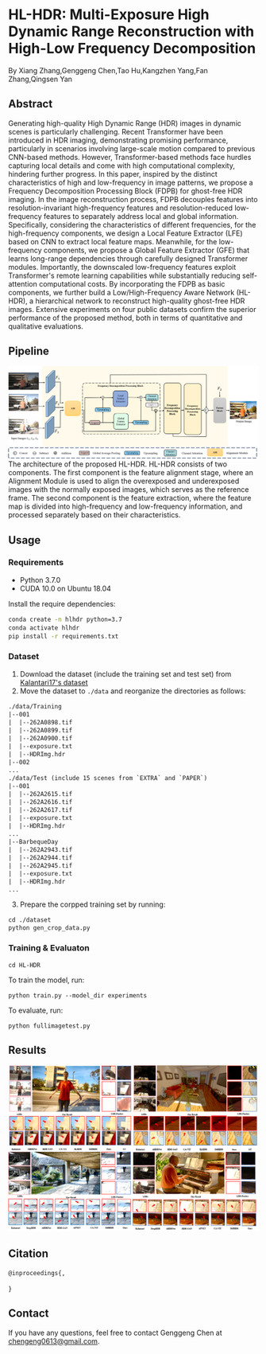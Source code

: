 # HL-HDR: Multi-Exposure High Dynamic Range Reconstruction with High-Low Frequency Decomposition

By Xiang Zhang,Genggeng Chen,Tao Hu,Kangzhen Yang,Fan Zhang,Qingsen Yan

## Abstract 
Generating high-quality High Dynamic Range (HDR) images in dynamic scenes is particularly challenging. 
Recent Transformer have been introduced in HDR imaging, demonstrating promising performance, particularly in scenarios involving large-scale motion compared to previous CNN-based methods. However, Transformer-based methods face hurdles capturing local details and come with high computational complexity, hindering further progress. In this paper, inspired by the distinct characteristics of high and low-frequency in image patterns, we propose a Frequency Decomposition Processing Block (FDPB) for ghost-free HDR imaging.
In the image reconstruction process, FDPB decouples features into resolution-invariant high-frequency features and resolution-reduced low-frequency features to separately address local and global information.
Specifically, considering the characteristics of different frequencies, for the high-frequency components, we design a Local Feature Extractor (LFE) based on CNN to extract local feature maps. Meanwhile, for the low-frequency components, we propose a Global Feature Extractor (GFE) that learns long-range dependencies through carefully designed Transformer modules. Importantly, the downscaled low-frequency features exploit Transformer's remote learning capabilities while substantially reducing self-attention computational costs.
By incorporating the FDPB as basic components, we further build a Low/High-Frequency Aware Network (HL-HDR), a hierarchical network to reconstruct high-quality ghost-free HDR images. Extensive experiments on four public datasets confirm the superior performance of the proposed method, both in terms of quantitative and qualitative evaluations.

## Pipeline
![pipeline](https://github.com/chengeng0613/HL-HDR/blob/main/picture/overview.png)
The architecture of the proposed HL-HDR. HL-HDR consists of two components. The first component is the feature alignment stage, where an Alignment Module is used to align the overexposed and underexposed images with the normally exposed images, which serves as the reference frame. The second component is the feature extraction, where the feature map is divided into high-frequency and low-frequency information, and processed separately based on their characteristics.



## Usage

### Requirements
* Python 3.7.0
* CUDA 10.0 on Ubuntu 18.04

Install the require dependencies:
```bash
conda create -n hlhdr python=3.7
conda activate hlhdr
pip install -r requirements.txt
```

### Dataset
1. Download the dataset (include the training set and test set) from [Kalantari17's dataset](https://cseweb.ucsd.edu/~viscomp/projects/SIG17HDR/)
2. Move the dataset to `./data` and reorganize the directories as follows:
```
./data/Training
|--001
|  |--262A0898.tif
|  |--262A0899.tif
|  |--262A0900.tif
|  |--exposure.txt
|  |--HDRImg.hdr
|--002
...
./data/Test (include 15 scenes from `EXTRA` and `PAPER`)
|--001
|  |--262A2615.tif
|  |--262A2616.tif
|  |--262A2617.tif
|  |--exposure.txt
|  |--HDRImg.hdr
...
|--BarbequeDay
|  |--262A2943.tif
|  |--262A2944.tif
|  |--262A2945.tif
|  |--exposure.txt
|  |--HDRImg.hdr
...
```
3. Prepare the corpped training set by running:
```
cd ./dataset
python gen_crop_data.py
```

### Training & Evaluaton
```
cd HL-HDR
```
To train the model, run:
```
python train.py --model_dir experiments
```
To evaluate, run:
```
python fullimagetest.py
```

## Results
![results](https://github.com/chengeng0613/HL-HDR/blob/main/picture/compare.png)



## Citation
```
@inproceedings{,
 
}
```

## Contact
If you have any questions, feel free to contact Genggeng Chen at chengeng0613@gmail.com.
